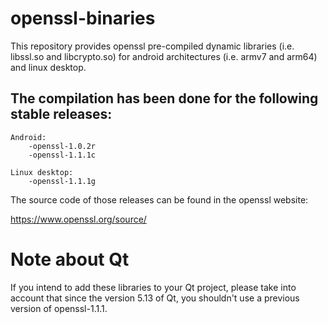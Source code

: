 # openssl-binaries
This repository provides openssl pre-compiled dynamic libraries (i.e. libssl.so and libcrypto.so)
for android architectures (i.e. armv7 and arm64) and linux desktop. 

## The compilation has been done for the following stable releases:

    Android:
        -openssl-1.0.2r
        -openssl-1.1.1c        
    
    Linux desktop:
        -openssl-1.1.1g

The source code of those releases can be found in the openssl website:

https://www.openssl.org/source/

# Note about Qt
If you intend to add these libraries to your Qt project, please take into
account that since the version 5.13 of Qt, you shouldn't use a previous version
of openssl-1.1.1.
